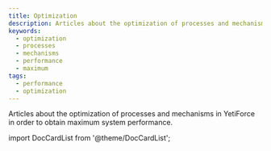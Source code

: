 ```yaml
---
title: Optimization
description: Articles about the optimization of processes and mechanisms in YetiForce in order to obtain maximum system performance.
keywords:
  - optimization
  - processes
  - mechanisms
  - performance
  - maximum
tags:
  - performance
  - optimization
---
```


Articles about the optimization of processes and mechanisms in YetiForce in order to obtain maximum system performance.

import DocCardList from '@theme/DocCardList';

<DocCardList />
